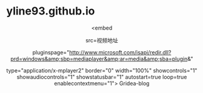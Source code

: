 # yline93.github.io
<div align=center>

<embed      

src=视频地址

pluginspage="http://www.microsoft.com/isapi/redir.dll?prd=windows&amp;sbp=mediaplayer&amp;ar=media&amp;sba=plugin&amp;"

type="application/x-mplayer2" border="0" width="100%" showcontrols="1" showaudiocontrols="1" showstatusbar="1" autostart=true loop=true enablecontextmenu="1">
Gridea-blog
